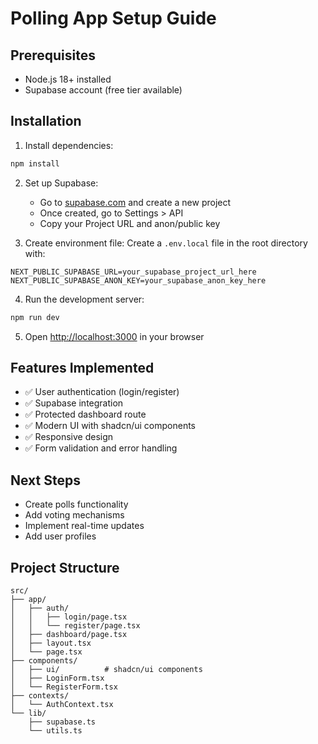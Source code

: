 # Polling App Setup Guide

## Prerequisites
- Node.js 18+ installed
- Supabase account (free tier available)

## Installation

1. Install dependencies:
```bash
npm install
```

2. Set up Supabase:
   - Go to [supabase.com](https://supabase.com) and create a new project
   - Once created, go to Settings > API
   - Copy your Project URL and anon/public key

3. Create environment file:
   Create a `.env.local` file in the root directory with:
```env
NEXT_PUBLIC_SUPABASE_URL=your_supabase_project_url_here
NEXT_PUBLIC_SUPABASE_ANON_KEY=your_supabase_anon_key_here
```

4. Run the development server:
```bash
npm run dev
```

5. Open [http://localhost:3000](http://localhost:3000) in your browser

## Features Implemented

- ✅ User authentication (login/register)
- ✅ Supabase integration
- ✅ Protected dashboard route
- ✅ Modern UI with shadcn/ui components
- ✅ Responsive design
- ✅ Form validation and error handling

## Next Steps

- Create polls functionality
- Add voting mechanisms
- Implement real-time updates
- Add user profiles

## Project Structure

```
src/
├── app/
│   ├── auth/
│   │   ├── login/page.tsx
│   │   └── register/page.tsx
│   ├── dashboard/page.tsx
│   ├── layout.tsx
│   └── page.tsx
├── components/
│   ├── ui/          # shadcn/ui components
│   ├── LoginForm.tsx
│   └── RegisterForm.tsx
├── contexts/
│   └── AuthContext.tsx
└── lib/
    ├── supabase.ts
    └── utils.ts
```

